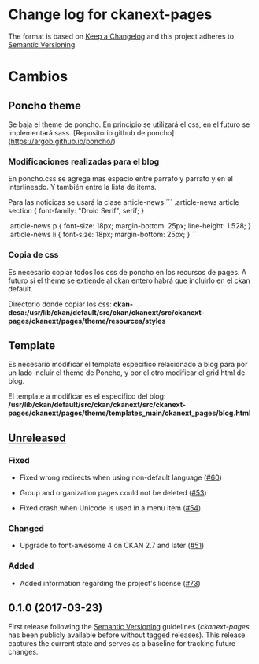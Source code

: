 # Change log for ckanext-pages

The format is based on [Keep a Changelog](http://keepachangelog.com/)
and this project adheres to [Semantic Versioning](http://semver.org/).

# Cambios

## Poncho theme

Se baja el theme de poncho.
En principio se utilizará el css, en el futuro se implementará sass.
[Repositorio github de poncho] (https://argob.github.io/poncho/)

### Modificaciones realizadas para el blog

En poncho.css se agrega mas espacio entre parrafo y parrafo y en el interlineado.
Y también entre la lista de items.

Para las noticicas se usará la clase article-news
´´´
.article-news article section {
  font-family: "Droid Serif", serif;
}

.article-news p {
  font-size: 18px;
  margin-bottom: 25px;
  line-height: 1.528;
}
.article-news li {
  font-size: 18px;
  margin-bottom: 25px;
}
´´´

### Copia de css
Es necesario copiar todos los css de poncho en los recursos de pages. A futuro si el theme se extiende al ckan entero habrá que incluirlo
en el ckan default.

Directorio donde copiar los css:
**ckan-desa:/usr/lib/ckan/default/src/ckan/ckanext/src/ckanext-pages/ckanext/pages/theme/resources/styles**

## Template
Es necesario modificar el template especifico relacionado a blog para por un lado incluir el theme de Poncho, y por el otro modificar el grid html de blog.

El template a modificar es el especifico del blog:
**/usr/lib/ckan/default/src/ckan/ckanext/src/ckanext-pages/ckanext/pages/theme/templates_main/ckanext_pages/blog.html**

## [Unreleased]

### Fixed

- Fixed wrong redirects when using non-default language
  ([#60](https://github.com/ckan/ckanext-pages/issues/60))

- Group and organization pages could not be deleted
  ([#53](https://github.com/ckan/ckanext-pages/issues/53))

- Fixed crash when Unicode is used in a menu item
  ([#54](https://github.com/ckan/ckanext-pages/issues/54))


### Changed

- Upgrade to font-awesome 4 on CKAN 2.7 and later
  ([#51](https://github.com/ckan/ckanext-pages/pull/51))


### Added

- Added information regarding the project's license
  ([#73](https://github.com/ckan/ckanext-pages/issues/73))

## 0.1.0 (2017-03-23)

First release following the [Semantic Versioning](http://semver.org/)
guidelines (*ckanext-pages* has been publicly available before without tagged
releases). This release captures the current state and serves as a baseline for
tracking future changes.


[Unreleased]: https://github.com/ckan/ckanext-pages/compare/release-v0.1.0...master

